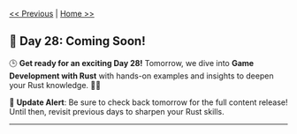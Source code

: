 [<< Previous](../27_Graphics%20Programming%20with%20Rust/27_graphics_programming.md) | [Home >>](../README.md#-day-1---introduction-to-rust)

## 🚀 Day 28: Coming Soon!

🕒 **Get ready for an exciting Day 28!** Tomorrow, we dive into **Game Development with Rust** with hands-on examples and insights to deepen your Rust knowledge. 🔧✨

🔔 **Update Alert**: Be sure to check back tomorrow for the full content release! Until then, revisit previous days to sharpen your Rust skills.

---
